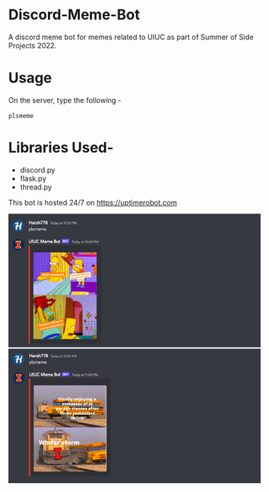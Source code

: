 # Discord-Meme-Bot

A discord meme bot for memes related to UIUC as part of Summer of Side Projects 2022. 

# Usage
On the server, type the following -

```
plsmeme
```
# Libraries Used-
* discord.py
* flask.py
* thread.py


This bot is hosted 24/7 on https://uptimerobot.com

<img src="Screen Shot 2022-06-10 at 10.59.35 PM.png" alt="meme_example_1" >
<img src="Screen Shot 2022-06-10 at 11.00.19 PM.png" alt="meme_example_2" >
